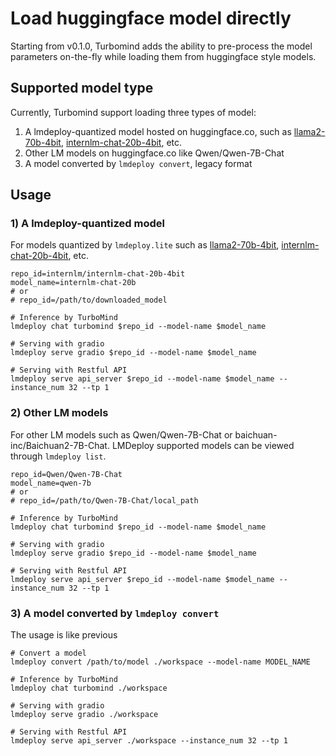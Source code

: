 # Load huggingface model directly

Starting from v0.1.0, Turbomind adds the ability to pre-process the model parameters on-the-fly while loading them from huggingface style models.

## Supported model type

Currently, Turbomind support loading three types of model:

1. A lmdeploy-quantized model hosted on huggingface.co, such as [llama2-70b-4bit](https://huggingface.co/lmdeploy/llama2-chat-70b-4bit), [internlm-chat-20b-4bit](https://huggingface.co/internlm/internlm-chat-20b-4bit), etc.
2. Other LM models on huggingface.co like Qwen/Qwen-7B-Chat
3. A model converted by `lmdeploy convert`, legacy format

## Usage

### 1) A lmdeploy-quantized model

For models quantized by `lmdeploy.lite` such as [llama2-70b-4bit](https://huggingface.co/lmdeploy/llama2-chat-70b-4bit), [internlm-chat-20b-4bit](https://huggingface.co/internlm/internlm-chat-20b-4bit), etc.

```
repo_id=internlm/internlm-chat-20b-4bit
model_name=internlm-chat-20b
# or
# repo_id=/path/to/downloaded_model

# Inference by TurboMind
lmdeploy chat turbomind $repo_id --model-name $model_name

# Serving with gradio
lmdeploy serve gradio $repo_id --model-name $model_name

# Serving with Restful API
lmdeploy serve api_server $repo_id --model-name $model_name --instance_num 32 --tp 1
```

### 2) Other LM models

For other LM models such as Qwen/Qwen-7B-Chat or baichuan-inc/Baichuan2-7B-Chat. LMDeploy supported models can be viewed through `lmdeploy list`.

```
repo_id=Qwen/Qwen-7B-Chat
model_name=qwen-7b
# or
# repo_id=/path/to/Qwen-7B-Chat/local_path

# Inference by TurboMind
lmdeploy chat turbomind $repo_id --model-name $model_name

# Serving with gradio
lmdeploy serve gradio $repo_id --model-name $model_name

# Serving with Restful API
lmdeploy serve api_server $repo_id --model-name $model_name --instance_num 32 --tp 1
```

### 3) A model converted by `lmdeploy convert`

The usage is like previous

```
# Convert a model
lmdeploy convert /path/to/model ./workspace --model-name MODEL_NAME

# Inference by TurboMind
lmdeploy chat turbomind ./workspace

# Serving with gradio
lmdeploy serve gradio ./workspace

# Serving with Restful API
lmdeploy serve api_server ./workspace --instance_num 32 --tp 1
```
